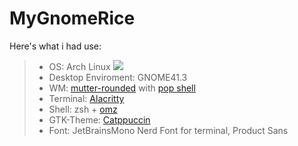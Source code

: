 # MyGnomeRice




Here's what i had use:
>- OS: Arch Linux ![](https://svgur.com/i/eFY.svg)
>- Desktop Enviroment: GNOME41.3
>- WM: [mutter-rounded](https://github.com/yilozt/mutter-rounded) with [pop shell](https://github.com/pop-os/shell)
>- Terminal: [Alacritty](https://github.com/alacritty/alacritty)
>- Shell: zsh + [omz](https://ohmyz.sh/)
>- GTK-Theme: [Catppuccin](https://github.com/catppuccin/gtk)
>- Font: JetBrainsMono Nerd Font for terminal, Product Sans

